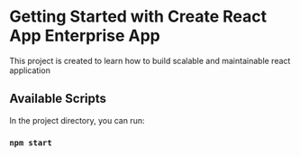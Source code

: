 # Getting Started with Create React App Enterprise App

This project is created to learn how to build scalable and maintainable react application

## Available Scripts

In the project directory, you can run:

### `npm start`
